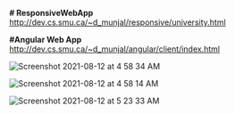 **# ResponsiveWebApp**
http://dev.cs.smu.ca/~d_munjal/responsive/university.html

**#Angular Web App**
http://dev.cs.smu.ca/~d_munjal/angular/client/index.html


![Screenshot 2021-08-12 at 4 58 34 AM](https://user-images.githubusercontent.com/77456089/129160196-260a9304-5fbc-46e0-9374-b08905ef9b7a.png)

![Screenshot 2021-08-12 at 4 58 14 AM](https://user-images.githubusercontent.com/77456089/129160345-d3b1a197-5803-4207-b301-c3eb4bd38b8e.png)

![Screenshot 2021-08-12 at 5 23 33 AM](https://user-images.githubusercontent.com/77456089/129164084-368e82e8-39bf-4871-8b36-8550d6315aa3.png)

